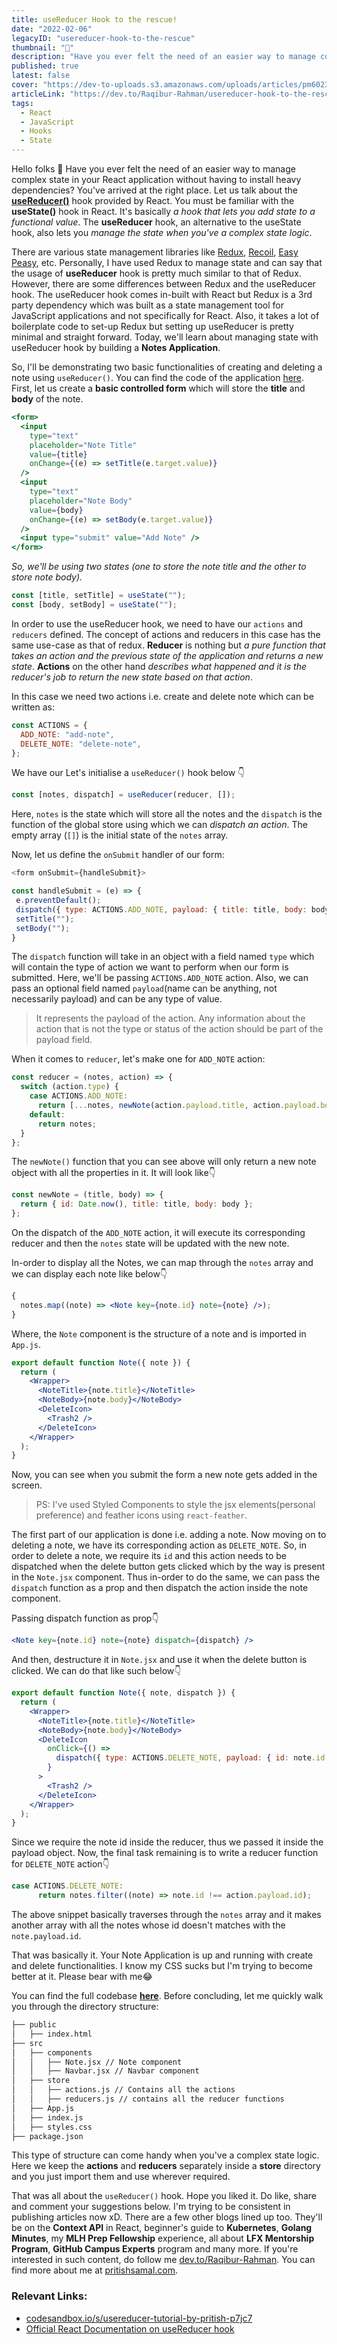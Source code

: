 ```yaml
---
title: useReducer Hook to the rescue!
date: "2022-02-06"
legacyID: "usereducer-hook-to-the-rescue"
thumbnail: "📘"
description: "Have you ever felt the need of an easier way to manage complex state in your React application without having to install heavy dependencies? You've arrived at the right place. Let us talk about the useReducer hook..."
published: true
latest: false
cover: "https://dev-to-uploads.s3.amazonaws.com/uploads/articles/pm6023ow729zuo6exzas.png"
articleLink: "https://dev.to/Raqibur-Rahman/usereducer-hook-to-the-rescue-2j48"
tags:
  - React
  - JavaScript
  - Hooks
  - State
---
```


Hello folks :wave:
Have you ever felt the need of an easier way to manage complex state in your React application without having to install heavy dependencies? You've arrived at the right place. Let us talk about the **[useReducer()](https://reactjs.org/docs/hooks-reference.html#usereducer)** hook provided by React. You must be familiar with the **useState()** hook in React. It's basically _a hook that lets you add state to a functional value_. The **useReducer** hook, an alternative to the useState hook, also lets you _manage the state when you've a complex state logic_.

There are various state management libraries like [Redux](https://redux.js.org/), [Recoil](https://recoiljs.org/), [Easy Peasy](https://easy-peasy.vercel.app/), etc. Personally, I have used Redux to manage state and can say that the usage of **useReducer** hook is pretty much similar to that of Redux. However, there are some differences between Redux and the useReducer hook. The useReducer hook comes in-built with React but Redux is a 3rd party dependency which was built as a state management tool for JavaScript applications and not specifically for React. Also, it takes a lot of boilerplate code to set-up Redux but setting up useReducer is pretty minimal and straight forward. Today, we'll learn about managing state with useReducer hook by building a **Notes Application**.

So, I'll be demonstrating two basic functionalities of creating and deleting a note using `useReducer()`. You can find the code of the application [here](https://codesandbox.io/s/usereducer-tutorial-by-pritish-p7jc7). First, let us create a **basic controlled form** which will store the **title** and **body** of the note.

```jsx
<form>
  <input
    type="text"
    placeholder="Note Title"
    value={title}
    onChange={(e) => setTitle(e.target.value)}
  />
  <input
    type="text"
    placeholder="Note Body"
    value={body}
    onChange={(e) => setBody(e.target.value)}
  />
  <input type="submit" value="Add Note" />
</form>
```

_So, we'll be using two states (one to store the note title and the other to store note body)._

```jsx
const [title, setTitle] = useState("");
const [body, setBody] = useState("");
```

In order to use the useReducer hook, we need to have our `actions` and `reducers` defined. The concept of actions and reducers in this case has the same use-case as that of redux. **Reducer** is nothing but _a pure function that takes an action and the previous state of the application and returns a new state_. **Actions** on the other hand _describes what happened and it is the reducer's job to return the new state based on that action_.

In this case we need two actions i.e. create and delete note which can be written as:

```js
const ACTIONS = {
  ADD_NOTE: "add-note",
  DELETE_NOTE: "delete-note",
};
```

We have our Let's initialise a `useReducer()` hook below 👇

```jsx
const [notes, dispatch] = useReducer(reducer, []);
```

Here, `notes` is the state which will store all the notes and the `dispatch` is the function of the global store using which we can _dispatch an action_. The empty array (`[]`) is the initial state of the `notes` array.

Now, let us define the `onSubmit` handler of our form:

```js
<form onSubmit={handleSubmit}>

const handleSubmit = (e) => {
 e.preventDefault();
 dispatch({ type: ACTIONS.ADD_NOTE, payload: { title: title, body: body } });
 setTitle("");
 setBody("");
}
```

The `dispatch` function will take in an object with a field named `type` which will contain the type of action we want to perform when our form is submitted. Here, we'll be passing `ACTIONS.ADD_NOTE` action. Also, we can pass an optional field named `payload`(name can be anything, not necessarily payload) and can be any type of value.

> It represents the payload of the action. Any information about the action that is not the type or status of the action should be part of the payload field.

When it comes to `reducer`, let's make one for `ADD_NOTE` action:

```js
const reducer = (notes, action) => {
  switch (action.type) {
    case ACTIONS.ADD_NOTE:
      return [...notes, newNote(action.payload.title, action.payload.body)];
    default:
      return notes;
  }
};
```

The `newNote()` function that you can see above will only return a new note object with all the properties in it. It will look like👇

```js
const newNote = (title, body) => {
  return { id: Date.now(), title: title, body: body };
};
```

On the dispatch of the `ADD_NOTE` action, it will execute its corresponding reducer and then the `notes` state will be updated with the new note.

In-order to display all the Notes, we can map through the `notes` array and we can display each note like below👇

```jsx
{
  notes.map((note) => <Note key={note.id} note={note} />);
}
```

Where, the `Note` component is the structure of a note and is imported in `App.js`.

```jsx
export default function Note({ note }) {
  return (
    <Wrapper>
      <NoteTitle>{note.title}</NoteTitle>
      <NoteBody>{note.body}</NoteBody>
      <DeleteIcon>
        <Trash2 />
      </DeleteIcon>
    </Wrapper>
  );
}
```

Now, you can see when you submit the form a new note gets added in the screen.

> PS: I've used Styled Components to style the jsx elements(personal preference) and feather icons using `react-feather`.

The first part of our application is done i.e. adding a note. Now moving on to deleting a note, we have its corresponding action as `DELETE_NOTE`. So, in order to delete a note, we require its `id` and this action needs to be dispatched when the delete button gets clicked which by the way is present in the `Note.jsx` component. Thus in-order to do the same, we can pass the `dispatch` function as a prop and then dispatch the action inside the note component.

Passing dispatch function as prop👇

```jsx
<Note key={note.id} note={note} dispatch={dispatch} />
```

And then, destructure it in `Note.jsx` and use it when the delete button is clicked. We can do that like such below👇

```jsx
export default function Note({ note, dispatch }) {
  return (
    <Wrapper>
      <NoteTitle>{note.title}</NoteTitle>
      <NoteBody>{note.body}</NoteBody>
      <DeleteIcon
        onClick={() =>
          dispatch({ type: ACTIONS.DELETE_NOTE, payload: { id: note.id } })
        }
      >
        <Trash2 />
      </DeleteIcon>
    </Wrapper>
  );
}
```

Since we require the note id inside the reducer, thus we passed it inside the payload object. Now, the final task remaining is to write a reducer function for `DELETE_NOTE` action👇

```js
case ACTIONS.DELETE_NOTE:
      return notes.filter((note) => note.id !== action.payload.id);
```

The above snippet basically traverses through the `notes` array and it makes another array with all the notes whose id doesn't matches with the `note.payload.id`.

That was basically it. Your Note Application is up and running with create and delete functionalities. I know my CSS sucks but I'm trying to become better at it. Please bear with me😂

You can find the full codebase [**here**](https://codesandbox.io/s/usereducer-tutorial-by-pritish-p7jc7). Before concluding, let me quickly walk you through the directory structure:

```bash
├── public
│   ├── index.html
├── src
│   ├── components
│   │   ├── Note.jsx // Note component
│   │   ├── Navbar.jsx // Navbar component
│   ├── store
│   │   ├── actions.js // Contains all the actions
│   │   ├── reducers.js // contains all the reducer functions
│   ├── App.js
│   ├── index.js
│   ├── styles.css
├── package.json
```

This type of structure can come handy when you've a complex state logic. Here we keep the **actions** and **reducers** separately inside a **store** directory and you just import them and use wherever required.

That was all about the `useReducer()` hook. Hope you liked it. Do like, share and comment your suggestions below. I'm trying to be consistent in publishing articles now xD. There are a few other blogs lined up too. They'll be on the **Context API** in React, beginner's guide to **Kubernetes**, **Golang Minutes**, my **MLH Prep Fellowship** experience, all about **LFX Mentorship Program**, **GitHub Campus Experts** program and many more. If you're interested in such content, do follow me [dev.to/Raqibur-Rahman](https://dev.to/Raqibur-Rahman). You can find more about me at [pritishsamal.com](https://pritishsamal.com).

### Relevant Links:

- [codesandbox.io/s/usereducer-tutorial-by-pritish-p7jc7](https://codesandbox.io/s/usereducer-tutorial-by-pritish-p7jc7)
- [Official React Documentation on useReducer hook](https://reactjs.org/docs/hooks-reference.html#usereducer)
